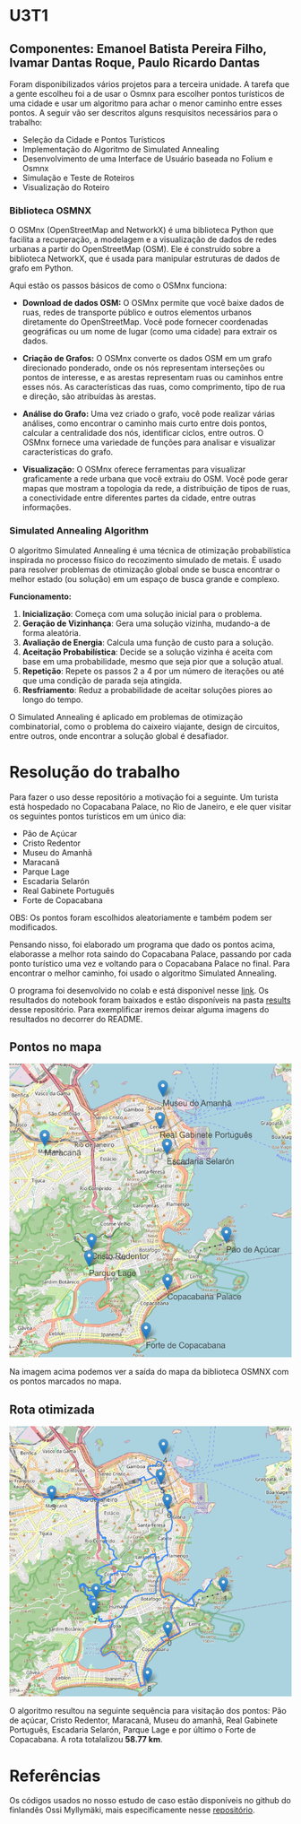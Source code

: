 # U3T1
## Componentes: Emanoel Batista Pereira Filho, Ivamar Dantas Roque, Paulo Ricardo Dantas

Foram disponibilizados vários projetos para a terceira unidade. A tarefa que a gente escolheu foi a de usar o Osmnx para escolher pontos turísticos de uma cidade e usar um algoritmo para achar o menor caminho entre esses pontos. A seguir vão ser descritos alguns resquisitos necessários para o trabalho:

- Seleção da Cidade e Pontos Turísticos
- Implementação do Algoritmo de Simulated Annealing
- Desenvolvimento de uma Interface de Usuário baseada no Folium e Osmnx
- Simulação e Teste de Roteiros
- Visualização do Roteiro


### Biblioteca OSMNX

O OSMnx (OpenStreetMap and NetworkX) é uma biblioteca Python que facilita a recuperação, a modelagem e a visualização de dados de redes urbanas a partir do OpenStreetMap (OSM). Ele é construído sobre a biblioteca NetworkX, que é usada para manipular estruturas de dados de grafo em Python.

Aqui estão os passos básicos de como o OSMnx funciona:

- **Download de dados OSM:**
O OSMnx permite que você baixe dados de ruas, redes de transporte público e outros elementos urbanos diretamente do OpenStreetMap.
Você pode fornecer coordenadas geográficas ou um nome de lugar (como uma cidade) para extrair os dados.

- **Criação de Grafos:**
O OSMnx converte os dados OSM em um grafo direcionado ponderado, onde os nós representam interseções ou pontos de interesse, e as arestas representam ruas ou caminhos entre esses nós.
As características das ruas, como comprimento, tipo de rua e direção, são atribuídas às arestas.

- **Análise do Grafo:**
Uma vez criado o grafo, você pode realizar várias análises, como encontrar o caminho mais curto entre dois pontos, calcular a centralidade dos nós, identificar ciclos, entre outros.
O OSMnx fornece uma variedade de funções para analisar e visualizar características do grafo.

- **Visualização:**
O OSMnx oferece ferramentas para visualizar graficamente a rede urbana que você extraiu do OSM.
Você pode gerar mapas que mostram a topologia da rede, a distribuição de tipos de ruas, a conectividade entre diferentes partes da cidade, entre outras informações.

### Simulated Annealing Algorithm

O algoritmo Simulated Annealing é uma técnica de otimização probabilística inspirada no processo físico do recozimento simulado de metais. É usado para resolver problemas de otimização global onde se busca encontrar o melhor estado (ou solução) em um espaço de busca grande e complexo.

**Funcionamento:**
1. **Inicialização**: Começa com uma solução inicial para o problema.
2. **Geração de Vizinhança**: Gera uma solução vizinha, mudando-a de forma aleatória.
3. **Avaliação de Energia**: Calcula uma função de custo para a solução.
4. **Aceitação Probabilística**: Decide se a solução vizinha é aceita com base em uma probabilidade, mesmo que seja pior que a solução atual.
5. **Repetição**: Repete os passos 2 a 4 por um número de iterações ou até que uma condição de parada seja atingida.
6. **Resfriamento**: Reduz a probabilidade de aceitar soluções piores ao longo do tempo.

O Simulated Annealing é aplicado em problemas de otimização combinatorial, como o problema do caixeiro viajante, design de circuitos, entre outros, onde encontrar a solução global é desafiador.


# Resolução do trabalho

Para fazer o uso desse repositório a motivação foi a seguinte. Um turista está hospedado no Copacabana Palace, no Rio de Janeiro, e ele quer visitar os seguintes pontos turísticos em um único dia:
- Pão de Açúcar
- Cristo Redentor
- Museu do Amanhã
- Maracanã
- Parque Lage
- Escadaria Selarón
- Real Gabinete Português
- Forte de Copacabana

OBS: Os pontos foram escolhidos aleatoriamente e também podem ser modificados.

Pensando nisso, foi elaborado um programa que dado os pontos acima, elaborasse a melhor rota saindo do Copacabana Palace, passando por cada ponto turístico uma vez e voltando para o Copacabana Palace no final. Para encontrar o melhor caminho, foi usado o algoritmo Simulated Annealing.

O programa foi desenvolvido no colab e está disponivel nesse [link](https://github.com/rikdantas/Algoritmos-Estruturas-Dados-II/blob/main/U3T1/source/U3T1.ipynb). Os resultados do notebook foram baixados e estão disponíveis na pasta [results](https://github.com/rikdantas/Algoritmos-Estruturas-Dados-II/tree/main/U3T1/results) desse repositório. Para exemplificar iremos deixar alguma imagens do resultados no decorrer do README.

## Pontos no mapa

![](img/rj_places_on_map.png)

Na imagem acima podemos ver a saída do mapa da biblioteca OSMNX com os pontos marcados no mapa.

## Rota otimizada

![](img/rj_optimal_route.png)

O algoritmo resultou na seguinte sequência para visitação dos pontos: Pão de açúcar, Cristo Redentor, Maracanã, Museu do amanhã, Real Gabinete Português, Escadaria Selarón, Parque Lage e por último o Forte de Copacabana. A rota totalalizou **58.77 km**.

# Referências

Os códigos usados no nosso estudo de caso estão disponíveis no github do finlandês Ossi Myllymäki, mais especificamente nesse [repositório](https://github.com/omyllymaki/conquering-seven-hills/tree/main).